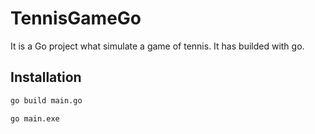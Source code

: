 # TennisGameGo
It is a Go project what simulate a game of tennis. It has builded with go. 

## Installation
```bash
go build main.go
```
```bash
go main.exe
```
